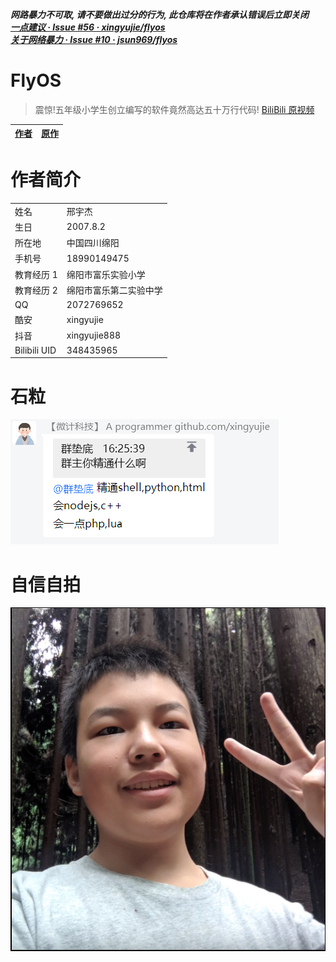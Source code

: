 ***网路暴力不可取, 请不要做出过分的行为, 此仓库将在作者承认错误后立即关闭***  
***[一点建议 · Issue #56 · xingyujie/flyos](https://github.com/xingyujie/flyos/issues/56)***   
***[关于网络暴力 · Issue #10 · jsun969/flyos](https://github.com/jsun969/flyos/issues/10)***

# FlyOS

> 震惊!五年级小学生创立编写的软件竟然高达五十万行代码! [BiliBili 原视频](https://www.bilibili.com/video/BV1My4y1L7ft)

| [作者](https://github.com/xingyujie) | [原作](https://github.com/xingyujie/flyos) |
| ------------------------------------ | ------------------------------------------ |

# 作者简介

|              |                        |
| ------------ | ---------------------- |
| 姓名         | 邢宇杰                 |
| 生日         | 2007.8.2               |
| 所在地       | 中国四川绵阳           |
| 手机号       | 18990149475            |
| 教育经历 1   | 绵阳市富乐实验小学     |
| 教育经历 2   | 绵阳市富乐第二实验中学 |
| QQ           | 2072769652             |
| 酷安         | xingyujie              |
| 抖音         | xingyujie888           |
| Bilibili UID | 348435965              |

# 石粒

![](群主会的语言/12.png)

# 自信自拍

![](作者/自拍.png)
